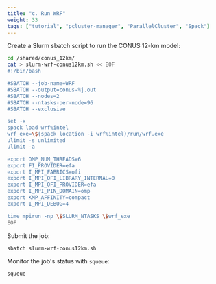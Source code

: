 ```yaml
---
title: "c. Run WRF"
weight: 33
tags: ["tutorial", "pcluster-manager", "ParallelCluster", "Spack"]
---
```


Create a Slurm sbatch script to run the CONUS 12-km model:

```bash
cd /shared/conus_12km/
cat > slurm-wrf-conus12km.sh << EOF
#!/bin/bash

#SBATCH --job-name=WRF
#SBATCH --output=conus-%j.out
#SBATCH --nodes=2
#SBATCH --ntasks-per-node=96
#SBATCH --exclusive

set -x
spack load wrf%intel
wrf_exe=\$(spack location -i wrf%intel)/run/wrf.exe
ulimit -s unlimited
ulimit -a

export OMP_NUM_THREADS=6
export FI_PROVIDER=efa
export I_MPI_FABRICS=ofi
export I_MPI_OFI_LIBRARY_INTERNAL=0
export I_MPI_OFI_PROVIDER=efa
export I_MPI_PIN_DOMAIN=omp
export KMP_AFFINITY=compact
export I_MPI_DEBUG=4

time mpirun -np \$SLURM_NTASKS \$wrf_exe
EOF
```

Submit the job:

```bash
sbatch slurm-wrf-conus12km.sh
```

Monitor the job's status with `squeue`:

```bash
squeue
```